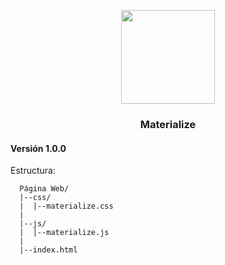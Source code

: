 <p align="center">
  <a href="http://materializecss.com/">
    <img src="http://materializecss.com/res/materialize.svg" width="150">
  </a>
</p>

<h3 align="center">Materialize</h3>

#### Versión 1.0.0

Estructura:
```console
  Página Web/
  |--css/
  |  |--materialize.css
  |
  |--js/
  |  |--materialize.js
  |
  |--index.html
```